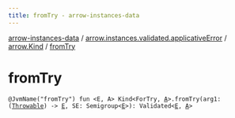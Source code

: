 ```yaml
---
title: fromTry - arrow-instances-data
---
```


[arrow-instances-data](../../index.html) / [arrow.instances.validated.applicativeError](../index.html) / [arrow.Kind](index.html) / [fromTry](./from-try.html)

# fromTry

`@JvmName("fromTry") fun <E, A> Kind<ForTry, `[`A`](from-try.html#A)`>.fromTry(arg1: (`[`Throwable`](https://kotlinlang.org/api/latest/jvm/stdlib/kotlin/-throwable/index.html)`) -> `[`E`](from-try.html#E)`, SE: Semigroup<`[`E`](from-try.html#E)`>): Validated<`[`E`](from-try.html#E)`, `[`A`](from-try.html#A)`>`